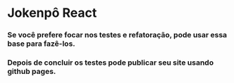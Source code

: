 # Jokenpô React

### Se você prefere focar nos testes e refatoração, pode usar essa base para fazê-los. 
### Depois de concluir os testes pode publicar seu site usando github pages.
